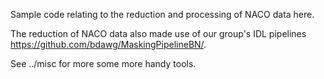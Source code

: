 Sample code relating to the reduction and processing of NACO data here. 

The reduction of NACO data also made use of our group's IDL pipelines https://github.com/bdawg/MaskingPipelineBN/.

See ../misc for more some more handy tools. 
